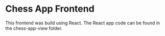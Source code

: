 # Chess App Frontend

This frontend was build using React.  The React app code can be found in the chess-app-view folder.
